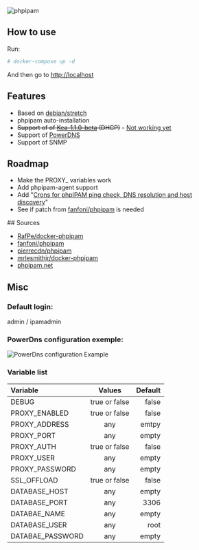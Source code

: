
![phpipam](https://github.com/PierrickV/phpipam/blob/master/images/logo.png?raw=true "Phpipam.net logo")

## How to use
Run:
 ```bash 
 # docker-compose up -d 
 ```
And then go to [http://localhost](http://localhost)

## Features
* Based on [debian/stretch](https://hub.docker.com/_/debian/)
* phpipam auto-installation
* ~~Support of of [Kea-1.1.0-beta](http://kea.isc.org/wiki) (DHCP)~~ - [Not working yet](https://github.com/phpipam/phpipam/issues/777)
* Support of [PowerDNS](https://www.powerdns.com/)
* Support of SNMP

## Roadmap
* Make the PROXY_ variables work
* Add phpipam-agent support
* Add "[Crons for phpIPAM ping check, DNS resolution and host discovery](https://github.com/phpipam/phpipam/issues/762)"
* See if patch from [fanfoni/phpipam](https://bitbucket.org/thiagofanfoni/phpipam/commits/4a96bc18b6b337e1cbffff9794a515e6b72eb780?at=master) is needed


## Sources
* [RafPe/docker-phpipam](https://github.com/RafPe/docker-phpipam)
* [fanfoni/phpipam](https://bitbucket.org/thiagofanfoni/phpipam)
* [pierrecdn/phpipam](https://github.com/pierrecdn/phpipam)
* [mrlesmithjr/docker-phpipam](mrlesmithjr/docker-phpipam)
* [phpipam.net](http://phpipam.net)


## Misc

### Default login:
admin / ipamadmin

### PowerDns configuration exemple:
![PowerDns configuration Example](https://github.com/PierrickV/phpipam/blob/master/images/powerdns_conf.png?raw=true)

### Variable list

| Variable         | Values        | Default |
| :----------------|:-------------:|--------:|
| DEBUG            | true or false | false   |
| PROXY_ENABLED    | true or false | false   |
| PROXY_ADDRESS    | any           | emtpy   |
| PROXY_PORT       | any           | empty   |
| PROXY_AUTH       | true or false | false   |
| PROXY_USER       | any           | empty   |
| PROXY_PASSWORD   | any           | empty   |
| SSL_OFFLOAD      | true or false | false   |
| DATABASE_HOST    | any           | empty   |
| DATABASE_PORT    | any           | 3306    |
| DATABAE_NAME     | any           | empty   |
| DATABASE_USER    | any           | root    |
| DATABAE_PASSWORD | any           | empty   |
